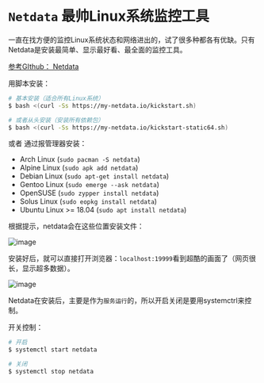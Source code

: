 # `Netdata` 最帅Linux系统监控工具
一直在找方便的监控Linux系统状态和网络进出的，试了很多种都各有优缺。只有Netdata是安装最简单、显示最好看、最全面的监控工具。



[参考GIthub： Netdata](https://github.com/firehol/netdata)

用脚本安装：
```sh
# 基本安装（适合所有Linux系统）
$ bash <(curl -Ss https://my-netdata.io/kickstart.sh)

# 或者从头安装（安装所有依赖包）
$ bash <(curl -Ss https://my-netdata.io/kickstart-static64.sh) 
```
或者
通过报管理器安装：
- Arch Linux (`sudo pacman -S netdata`)
- Alpine Linux (`sudo apk add netdata`)
- Debian Linux (`sudo apt-get install netdata`)
- Gentoo Linux (`sudo emerge --ask netdata`)
- OpenSUSE (`sudo zypper install netdata`)
- Solus Linux (`sudo eopkg install netdata`)
- Ubuntu Linux >= 18.04 (`sudo apt install netdata`)

根据提示，netdata会在这些位置安装文件：

![image](https://user-images.githubusercontent.com/14041622/43353214-15b56f8e-9265-11e8-94f1-8592f8546347.png)


安装好后，就可以直接打开浏览器：`localhost:19999`看到超酷的画面了（网页很长，显示超多数据）。

![image](https://user-images.githubusercontent.com/14041622/43353194-4588e552-9264-11e8-8b31-0b6096ab11b3.png)

Netdata在安装后，主要是作为`服务运行`的，所以开启关闭是要用systemctrl来控制。

开关控制：
```sh
# 开启
$ systemctl start netdata

# 关闭
$ systemctl stop netdata
```